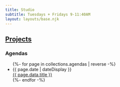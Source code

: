 ```yaml
---
title: Studio
subtitle: Tuesdays + Fridays 9-11:40AM
layout: layouts/base.njk
---
```


## [Projects](/projects)

### Agendas

<ul class="listing">
{%- for page in collections.agendas | reverse -%}
  <li>
    <time datetime="{{ page.date }}">{{ page.date | dateDisplay }}</time><br>
    <a href="{{ page.url }}">{{ page.data.title }}</a>
  </li>
{%- endfor -%}
</ul>